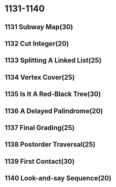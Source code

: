 # 1131-1140

## 1131 Subway Map(30)

## 1132 Cut Integer(20)

## 1133 Splitting A Linked List(25)

## 1134 Vertex Cover(25)

## 1135 Is It A Red-Black Tree(30)

## 1136 A Delayed Palindrome(20)

## 1137 Final Grading(25)

## 1138 Postorder Traversal(25)

## 1139 First Contact(30)

## 1140 Look-and-say Sequence(20)